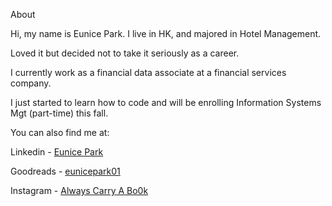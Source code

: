About

Hi, my name is Eunice Park. I live in HK, and majored in Hotel Management. 

Loved it but decided not to take it seriously as a career. 

I currently work as a financial data associate at a financial services company. 

I just started to learn how to code and will be enrolling Information Systems Mgt (part-time) this fall. 

You can also find me at: 

Linkedin - [Eunice Park](https://linkedin.com/in/eunicepark01)

Goodreads - [eunicepark01](https://www.goodreads.com/eunicepark01)

Instagram - [Always Carry A Bo0k](https://www.instagram.com/alwayscarryabo0k)
